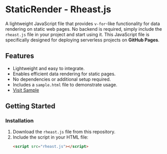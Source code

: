 # StaticRender - Rheast.js

A lightweight JavaScript file that provides `v-for`-like functionality for data rendering on static web pages. No backend is required, simply include the `rheast.js` file in your project and start using it. This JavaScript file is specifically designed for deploying serverless projects on **GitHub Pages**.

## Features
- Lightweight and easy to integrate.
- Enables efficient data rendering for static pages.
- No dependencies or additional setup required.
- Includes a `sample.html` file to demonstrate usage.
- [Visit Sample](https://rheast.com/mod/sample.html)

## Getting Started

### Installation
1. Download the `rheast.js` file from this repository.
2. Include the script in your HTML file:
   ```html
   <script src="rheast.js"></script>
